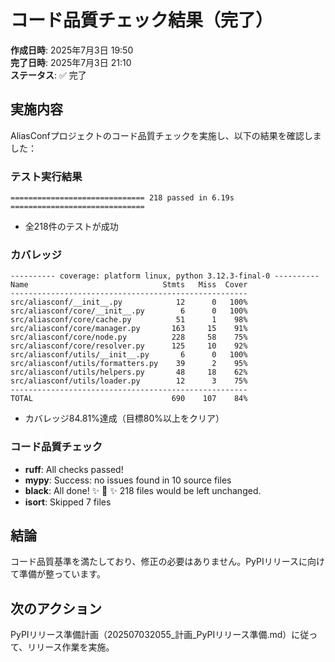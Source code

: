 # コード品質チェック結果（完了）

**作成日時**: 2025年7月3日 19:50  
**完了日時**: 2025年7月3日 21:10  
**ステータス**: ✅ 完了

## 実施内容

AliasConfプロジェクトのコード品質チェックを実施し、以下の結果を確認しました：

### テスト実行結果
```
============================== 218 passed in 6.19s ==============================
```
- 全218件のテストが成功

### カバレッジ
```
---------- coverage: platform linux, python 3.12.3-final-0 ----------
Name                              Stmts   Miss  Cover
-----------------------------------------------------
src/aliasconf/__init__.py            12      0   100%
src/aliasconf/core/__init__.py        6      0   100%
src/aliasconf/core/cache.py          51      1    98%
src/aliasconf/core/manager.py       163     15    91%
src/aliasconf/core/node.py          228     58    75%
src/aliasconf/core/resolver.py      125     10    92%
src/aliasconf/utils/__init__.py       6      0   100%
src/aliasconf/utils/formatters.py    39      2    95%
src/aliasconf/utils/helpers.py       48     18    62%
src/aliasconf/utils/loader.py        12      3    75%
-----------------------------------------------------
TOTAL                               690    107    84%
```
- カバレッジ84.81%達成（目標80%以上をクリア）

### コード品質チェック
- **ruff**: All checks passed!
- **mypy**: Success: no issues found in 10 source files  
- **black**: All done! ✨ 🍰 ✨ 218 files would be left unchanged.
- **isort**: Skipped 7 files

## 結論

コード品質基準を満たしており、修正の必要はありません。PyPIリリースに向けて準備が整っています。

## 次のアクション

PyPIリリース準備計画（202507032055_計画_PyPIリリース準備.md）に従って、リリース作業を実施。